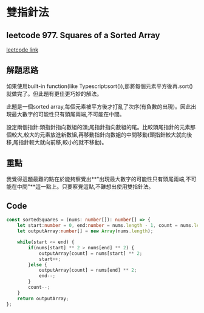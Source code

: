 # 雙指針法

## leetcode 977. Squares of a Sorted Array

[leetcode link](https://leetcode.com/problems/squares-of-a-sorted-array/)

## 解題思路

如果使用built-in function(like Typescript:sort()),那將每個元素平方後再.sort()就做完了。但此題有更佳更巧妙的解法。

此題是一個sorted array,每個元素被平方後才打亂了次序(有負數的出現)。因此出現最大數字的可能性只有頭尾兩端,不可能在中間。

設定兩個指針:頭指針指向數組的頭;尾指針指向數組的尾。比較頭尾指針的元素那個較大,較大的元素放進新數組,再移動指針向數姐的中間移動(頭指針較大就向後移,尾指針較大就向前移,較小的就不移動)。

## 重點

我覺得這題最難的點在於能夠察覺出**"出現最大數字的可能性只有頭尾兩端,不可能在中間"**這一點上。只要察覺這點,不難想出使用雙指針法。

## Code

```typescript
const sortedSquares = (nums: number[]): number[] => {
    let start:number = 0, end:number = nums.length - 1, count = nums.length - 1;
    let outputArray:number[] = new Array(nums.length);

    while(start <= end) {
        if(nums[start] ** 2 > nums[end] ** 2) {
            outputArray[count] = nums[start] ** 2;
            start++;
        }else {
            outputArray[count] = nums[end] ** 2;
            end--;
        }
        count--;
    }
    return outputArray;
};
```
